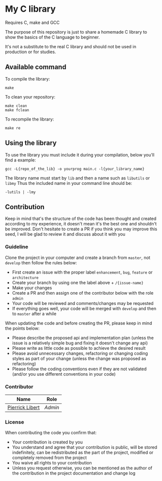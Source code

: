# My C library

Requires C, make and GCC

The purpose of this repository is just to share a homemade C library to show the basics of the C language to beginner.

It's not a substitute to the real C library and should not be used in production or for studies.

## Available command

To compile the library:
```
make
```

To clean your repository:
```
make clean
make fclean
```

To recompile the library:
```
make re
```

## Using the library

To use the library you must include it during your compilation, below you'll find a example:
```
gcc -L{repo_of_the_lib} -o yourprog main.c -l{your_library_name}
```

The library name must start by `lib` and then a name such as `libutils` or `libmy`
Thus the included name in your command line should be:
```
-lutils | -lmy
```

## Contribution

Keep in mind that's the structure of the code has been thought and created according to my experience, it doesn't mean it's the best one and shouldn't be improved. Don't hesitate to create a PR if you think you may improve this seed, I will be glad to review it and discuss about it with you

### Guideline

Clone the project in your computer and create a branch from `master`, not `develop` then follow the rules below:

* First create an issue with the proper label `enhancement`, `bug`, `feature` or `architecture`
* Create your branch by using one the label above + `/{issue-name}`
* Make your changes
* Create a PR and then assign one of the contributor below with the role `admin`
* Your code will be reviewed and comments/changes may be requested
* If everything goes well, your code will be merged with `develop` and then to `master` after a while

When updating the code and before creating the PR, please keep in mind the points below:

* Please describe the proposed api and implementation plan (unless the issue is a relatively simple bug and fixing it doesn't change any api)
* Please write as little code as possible to achieve the desired result
* Please avoid unnecessary changes, refactoring or changing coding styles as part of your change (unless the change was proposed as refactoring)
* Please follow the coding conventions even if they are not validated (and/or you use different conventions in your code)

### Contributor

|Name|Role|
|--|--|
|[Pierrick Libert](https://github.com/pierrick-libert)|_Admin_|

### License

When contributing the code you confirm that:

* Your contribution is created by you
* You understand and agree that your contribution is public, will be stored indefinitely, can be redistributed as the part of the project, modified or completely removed from the project
* You waive all rights to your contribution
* Unless you request otherwise, you can be mentioned as the author of the contribution in the project documentation and change log
